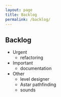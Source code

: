 ```yaml
---
layout: page
title: Backlog
permalink: /backlog/
---
```

## Backlog

* Urgent
    - refactoring
* Important
    - documentation
* Other
    - level designer
    - Astar pathfinding
    - sounds